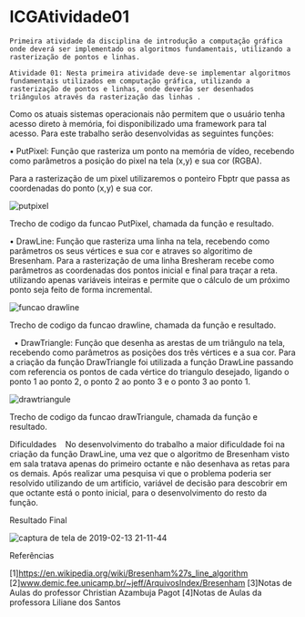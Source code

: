 ﻿# ICGAtividade01
	Primeira atividade da disciplina de introdução a computação gráfica onde deverá ser implementado os algoritmos fundamentais, utilizando a rasterização de pontos e linhas.
	
	Atividade 01: Nesta primeira atividade deve-se implementar algoritmos fundamentais utilizados em computação gráfica, utilizando a rasterização de pontos e linhas, onde deverão ser desenhados triângulos através da rasterização das linhas .

Como os atuais sistemas operacionais não permitem que o usuário tenha acesso direto à memória, foi disponibilizado uma framework para tal acesso. Para este trabalho serão desenvolvidas as seguintes funções: 

• PutPixel: Função que rasteriza um ponto na memória de vídeo, recebendo como parâmetros a posição do pixel na tela (x,y) e sua cor (RGBA). 

Para a rasterização de um pixel utilizaremos o ponteiro Fbptr que passa as coordenadas do ponto (x,y) e sua cor.  

![putpixel](https://user-images.githubusercontent.com/45613409/52755998-accef400-2fde-11e9-948e-cebb5dd6463a.png)

Trecho de codigo da funcao PutPixel, chamada da função e resultado. 

• DrawLine: Função que rasteriza uma linha na tela, recebendo como parâmetros os seus vértices e sua cor e atraves so algoritimo de Bresenham. Para a rasterização de uma linha Bresheram recebe como parâmetros as coordenadas dos pontos inicial e final para traçar a reta. utilizando apenas variáveis inteiras e permite que o cálculo de um próximo ponto seja feito de forma incremental.  

![funcao drawline](https://user-images.githubusercontent.com/45613409/52754823-a179c980-2fda-11e9-96db-76da7a7e39b1.png)


Trecho de codigo da funcao drawline, chamada da função e resultado. 

   
• DrawTriangle: Função que desenha as arestas de um triângulo na tela, recebendo como parâmetros as posições dos três vértices e a sua cor. Para a criação da função DrawTriangle foi utilizada a função DrawLine passando com referencia os pontos de cada vértice do triangulo desejado, ligando o ponto 1 ao ponto 2, o ponto 2 ao ponto 3 e o ponto 3 ao ponto 1.

![drawtriangule](https://user-images.githubusercontent.com/45613409/52756043-db4ccf00-2fde-11e9-80d6-b52a9f0e0149.png)

Trecho de codigo da funcao drawTriangule, chamada da função e resultado. 
 

Dificuldades 
  
No desenvolvimento do trabalho a maior dificuldade foi na criação da função DrawLine, uma vez que o algoritmo de Bresenham visto em sala tratava apenas do primeiro octante e não desenhava as retas para os demais. Após realizar uma pesquisa vi que o problema poderia ser resolvido utilizando de um artifício, variável de decisão para descobrir em que octante está o ponto inicial, para o desenvolvimento do resto da função. 

Resultado Final

![captura de tela de 2019-02-13 21-11-44](https://user-images.githubusercontent.com/45613409/52756090-046d5f80-2fdf-11e9-9d11-cc91def1cb48.png)

 
Referências 

[1]https://en.wikipedia.org/wiki/Bresenham%27s_line_algorithm
[2]www.demic.fee.unicamp.br/~jeff/ArquivosIndex/Bresenham 
[3]Notas de Aulas do professor Christian Azambuja Pagot 
[4]Notas de Aulas da professora Liliane dos Santos

